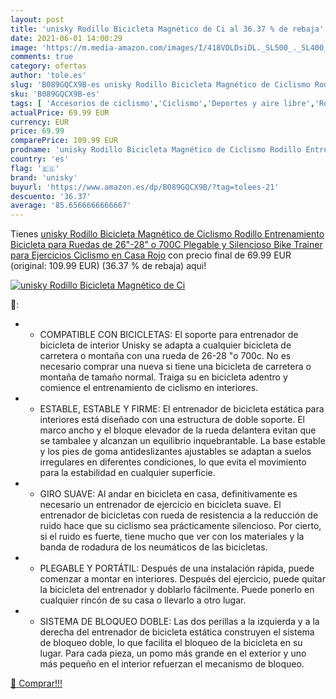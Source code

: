 ```yaml
---
layout: post
title: 'unisky Rodillo Bicicleta Magnético de Ci al 36.37 % de rebaja'
date: 2021-06-01 14:00:29
image: 'https://m.media-amazon.com/images/I/418VDLDsiDL._SL500_._SL400_.jpg'
comments: true
category: ofertas
author: 'tole.es'
slug: 'B089GQCX9B-es unisky Rodillo Bicicleta Magnético de Ciclismo Rodillo...'
sku: 'B089GQCX9B-es'
tags: [ 'Accesorios de ciclismo','Ciclismo','Deportes y aire libre','Rodillos para bicicletas','Ropa y equipo para deportes','bicicleta','unisky', ]
actualPrice: 69.99 EUR
currency: EUR
price: 69.99
comparePrice: 109.99 EUR
prodname: 'unisky Rodillo Bicicleta Magnético de Ciclismo Rodillo Entrenamiento Bicicleta para Ruedas de 26"-28" o 700C  Plegable y Silencioso Bike Trainer para Ejercicios Ciclismo en Casa  Rojo'
country: 'es'
flag: '🇪🇸'
brand: 'unisky'
buyurl: 'https://www.amazon.es/dp/B089GQCX9B/?tag=tolees-21'
descuento: '36.37'
average: '85.6566666666667'
---
```


Tienes [unisky Rodillo Bicicleta Magnético de Ciclismo Rodillo Entrenamiento Bicicleta para Ruedas de 26"-28" o 700C  Plegable y Silencioso Bike Trainer para Ejercicios Ciclismo en Casa  Rojo](https://www.amazon.es/dp/B089GQCX9B/?tag=tolees-21) con precio final de  69.99 EUR (original: 109.99 EUR) (36.37 %  de rebaja) aqui!

[![unisky Rodillo Bicicleta Magnético de Ci](https://m.media-amazon.com/images/I/418VDLDsiDL._SL500_._SL400_.jpg)](https://www.amazon.es/dp/B089GQCX9B/?tag=tolees-21)

🔎:

- * COMPATIBLE CON BICICLETAS: El soporte para entrenador de bicicleta de interior Unisky se adapta a cualquier bicicleta de carretera o montaña con una rueda de 26-28 "o 700c. No es necesario comprar una nueva si tiene una bicicleta de carretera o montaña de tamaño normal. Traiga su en bicicleta adentro y comience el entrenamiento de ciclismo en interiores.
- * ESTABLE, ESTABLE Y FIRME: El entrenador de bicicleta estática para interiores está diseñado con una estructura de doble soporte. El marco ancho y el bloque elevador de la rueda delantera evitan que se tambalee y alcanzan un equilibrio inquebrantable. La base estable y los pies de goma antideslizantes ajustables se adaptan a suelos irregulares en diferentes condiciones, lo que evita el movimiento para la estabilidad en cualquier superficie.
- * GIRO SUAVE: Al andar en bicicleta en casa, definitivamente es necesario un entrenador de ejercicio en bicicleta suave. El entrenador de bicicletas con rueda de resistencia a la reducción de ruido hace que su ciclismo sea prácticamente silencioso. Por cierto, si el ruido es fuerte, tiene mucho que ver con los materiales y la banda de rodadura de los neumáticos de las bicicletas.
- * PLEGABLE Y PORTÁTIL: Después de una instalación rápida, puede comenzar a montar en interiores. Después del ejercicio, puede quitar la bicicleta del entrenador y doblarlo fácilmente. Puede ponerlo en cualquier rincón de su casa o llevarlo a otro lugar.
- * SISTEMA DE BLOQUEO DOBLE: Las dos perillas a la izquierda y a la derecha del entrenador de bicicleta estática construyen el sistema de bloqueo doble, lo que facilita el bloqueo de la bicicleta en su lugar. Para cada pieza, un pomo más grande en el exterior y uno más pequeño en el interior refuerzan el mecanismo de bloqueo.

[🛒 Comprar!!!](https://www.amazon.es/dp/B089GQCX9B/?tag=tolees-21)
